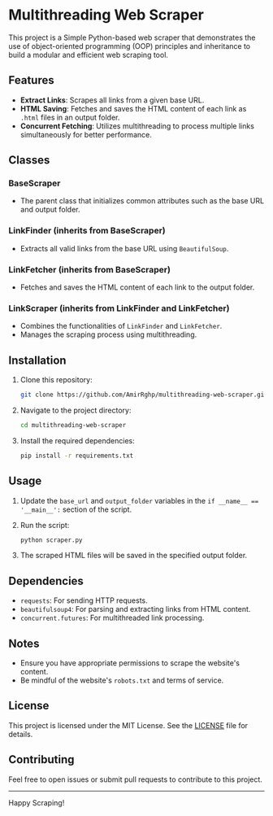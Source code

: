 
# Multithreading Web Scraper
This project is a Simple Python-based web scraper that demonstrates the use of object-oriented programming (OOP) principles and inheritance to build a modular and efficient web scraping tool.

## Features

- **Extract Links**: Scrapes all links from a given base URL.
- **HTML Saving**: Fetches and saves the HTML content of each link as `.html` files in an output folder.
- **Concurrent Fetching**: Utilizes multithreading to process multiple links simultaneously for better performance.

## Classes

### BaseScraper
- The parent class that initializes common attributes such as the base URL and output folder.

### LinkFinder (inherits from BaseScraper)
- Extracts all valid links from the base URL using `BeautifulSoup`.

### LinkFetcher (inherits from BaseScraper)
- Fetches and saves the HTML content of each link to the output folder.

### LinkScraper (inherits from LinkFinder and LinkFetcher)
- Combines the functionalities of `LinkFinder` and `LinkFetcher`.
- Manages the scraping process using multithreading.

## Installation

1. Clone this repository:
   ```bash
   git clone https://github.com/AmirRghp/multithreading-web-scraper.git
   ```

2. Navigate to the project directory:
   ```bash
   cd multithreading-web-scraper
   ```

3. Install the required dependencies:
   ```bash
   pip install -r requirements.txt
   ```

## Usage

1. Update the `base_url` and `output_folder` variables in the `if __name__ == '__main__':` section of the script.

2. Run the script:
   ```bash
   python scraper.py
   ```

3. The scraped HTML files will be saved in the specified output folder.

## Dependencies

- `requests`: For sending HTTP requests.
- `beautifulsoup4`: For parsing and extracting links from HTML content.
- `concurrent.futures`: For multithreaded link processing.

## Notes

- Ensure you have appropriate permissions to scrape the website's content.
- Be mindful of the website's `robots.txt` and terms of service.

## License

This project is licensed under the MIT License. See the [LICENSE](LICENSE) file for details.

## Contributing

Feel free to open issues or submit pull requests to contribute to this project.

---

Happy Scraping!
